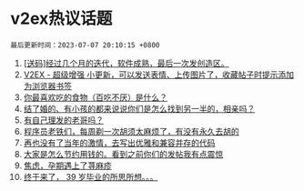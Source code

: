 # v2ex热议话题

`最后更新时间：2023-07-07 20:10:15 +0800`

1. [[送码]经过几个月的迭代，软件成熟，最后一次发创造区。](https://www.v2ex.com/t/954786)
1. [V2EX - 超级增强 小更新，可以发送表情、上传图片了，收藏帖子时提示添加为浏览器书签](https://www.v2ex.com/t/954772)
1. [你最喜欢吃的食物（百吃不厌）是什么？](https://www.v2ex.com/t/954826)
1. [结了婚的、有小孩的都来说说你们是怎么找到另一半的，相亲吗？](https://www.v2ex.com/t/954745)
1. [有自己理发的老哥吗？](https://www.v2ex.com/t/954763)
1. [程序员老铁们，每周剃一次胡须太麻烦了，有没有永久去胡的](https://www.v2ex.com/t/954900)
1. [再也没有了当年的激情，去写出优雅和兼容并存的代码](https://www.v2ex.com/t/954784)
1. [大家是怎么节约用钱的。看到之前你们的发帖我有点震惊](https://www.v2ex.com/t/954851)
1. [焦虑，孕期遇上了荨麻疹](https://www.v2ex.com/t/954730)
1. [终于来了， 39 岁毕业的所思所想。。。](https://www.v2ex.com/t/954792)

